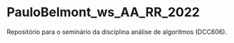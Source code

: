 # PauloBelmont_ws_AA_RR_2022
Repositório para o seminário da disciplina análise de algoritmos (DCC606).

